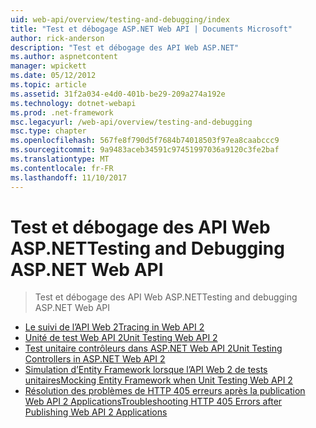 ```yaml
---
uid: web-api/overview/testing-and-debugging/index
title: "Test et débogage ASP.NET Web API | Documents Microsoft"
author: rick-anderson
description: "Test et débogage des API Web ASP.NET"
ms.author: aspnetcontent
manager: wpickett
ms.date: 05/12/2012
ms.topic: article
ms.assetid: 31f2a034-e4d0-401b-be29-209a274a192e
ms.technology: dotnet-webapi
ms.prod: .net-framework
msc.legacyurl: /web-api/overview/testing-and-debugging
msc.type: chapter
ms.openlocfilehash: 567fe8f790d5f7684b74018503f97ea8caabccc9
ms.sourcegitcommit: 9a9483aceb34591c97451997036a9120c3fe2baf
ms.translationtype: MT
ms.contentlocale: fr-FR
ms.lasthandoff: 11/10/2017
---
```

<a name="testing-and-debugging-aspnet-web-api"></a><span data-ttu-id="a166b-103">Test et débogage des API Web ASP.NET</span><span class="sxs-lookup"><span data-stu-id="a166b-103">Testing and Debugging ASP.NET Web API</span></span>
====================
> <span data-ttu-id="a166b-104">Test et débogage des API Web ASP.NET</span><span class="sxs-lookup"><span data-stu-id="a166b-104">Testing and debugging ASP.NET Web API</span></span>


- [<span data-ttu-id="a166b-105">Le suivi de l’API Web 2</span><span class="sxs-lookup"><span data-stu-id="a166b-105">Tracing in Web API 2</span></span>](tracing-in-aspnet-web-api.md)
- [<span data-ttu-id="a166b-106">Unité de test Web API 2</span><span class="sxs-lookup"><span data-stu-id="a166b-106">Unit Testing Web API 2</span></span>](unit-testing-with-aspnet-web-api.md)
- [<span data-ttu-id="a166b-107">Test unitaire contrôleurs dans ASP.NET Web API 2</span><span class="sxs-lookup"><span data-stu-id="a166b-107">Unit Testing Controllers in ASP.NET Web API 2</span></span>](unit-testing-controllers-in-web-api.md)
- [<span data-ttu-id="a166b-108">Simulation d’Entity Framework lorsque l’API Web 2 de tests unitaires</span><span class="sxs-lookup"><span data-stu-id="a166b-108">Mocking Entity Framework when Unit Testing Web API 2</span></span>](mocking-entity-framework-when-unit-testing-aspnet-web-api-2.md)
- [<span data-ttu-id="a166b-109">Résolution des problèmes de HTTP 405 erreurs après la publication Web API 2 Applications</span><span class="sxs-lookup"><span data-stu-id="a166b-109">Troubleshooting HTTP 405 Errors after Publishing Web API 2 Applications</span></span>](troubleshooting-http-405-errors-after-publishing-web-api-applications.md)
